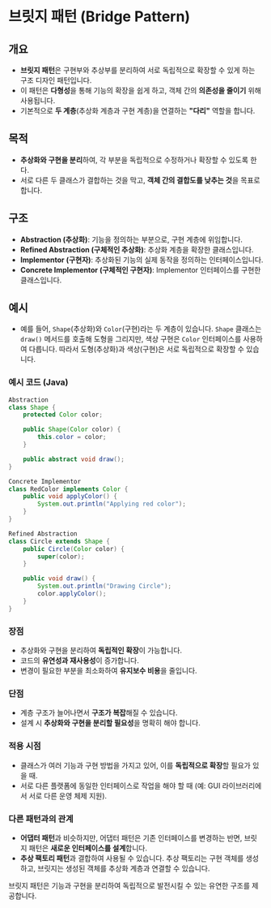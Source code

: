 # 브릿지 패턴 (Bridge Pattern)

## 개요
- **브릿지 패턴**은 구현부와 추상부를 분리하여 서로 독립적으로 확장할 수 있게 하는 구조 디자인 패턴입니다.
- 이 패턴은 **다형성**을 통해 기능의 확장을 쉽게 하고, 객체 간의 **의존성을 줄이기** 위해 사용됩니다.
- 기본적으로 **두 계층**(추상화 계층과 구현 계층)을 연결하는 **"다리"** 역할을 합니다.

## 목적
- **추상화와 구현을 분리**하여, 각 부분을 독립적으로 수정하거나 확장할 수 있도록 한다.
- 서로 다른 두 클래스가 결합하는 것을 막고, **객체 간의 결합도를 낮추는 것**을 목표로 합니다.

## 구조
- **Abstraction (추상화)**: 기능을 정의하는 부분으로, 구현 계층에 위임합니다.
- **Refined Abstraction (구체적인 추상화)**: 추상화 계층을 확장한 클래스입니다.
- **Implementor (구현자)**: 추상화된 기능의 실제 동작을 정의하는 인터페이스입니다.
- **Concrete Implementor (구체적인 구현자)**: Implementor 인터페이스를 구현한 클래스입니다.

## 예시
- 예를 들어, `Shape`(추상화)와 `Color`(구현)라는 두 계층이 있습니다. `Shape` 클래스는 `draw()` 메서드를 호출해 도형을 그리지만, 색상 구현은 `Color` 인터페이스를 사용하여 다릅니다. 따라서 도형(추상화)과 색상(구현)은 서로 독립적으로 확장할 수 있습니다.

### 예시 코드 (Java)

``` java
Abstraction
class Shape {
    protected Color color;

    public Shape(Color color) {
        this.color = color;
    }

    public abstract void draw();
}

Concrete Implementor
class RedColor implements Color {
    public void applyColor() {
        System.out.println("Applying red color");
    }
}

Refined Abstraction
class Circle extends Shape {
    public Circle(Color color) {
        super(color);
    }

    public void draw() {
        System.out.println("Drawing Circle");
        color.applyColor();
    }
}
```

### 장점
- 추상화와 구현을 분리하여 **독립적인 확장**이 가능합니다.
- 코드의 **유연성과 재사용성**이 증가합니다.
- 변경이 필요한 부분을 최소화하여 **유지보수 비용**을 줄입니다.

### 단점
- 계층 구조가 늘어나면서 **구조가 복잡**해질 수 있습니다.
- 설계 시 **추상화와 구현을 분리할 필요성**을 명확히 해야 합니다.

### 적용 시점
- 클래스가 여러 기능과 구현 방법을 가지고 있어, 이를 **독립적으로 확장**할 필요가 있을 때.
- 서로 다른 플랫폼에 동일한 인터페이스로 작업을 해야 할 때 (예: GUI 라이브러리에서 서로 다른 운영 체제 지원).

### 다른 패턴과의 관계
- **어댑터 패턴**과 비슷하지만, 어댑터 패턴은 기존 인터페이스를 변경하는 반면, 브릿지 패턴은 **새로운 인터페이스를 설계**합니다.
- **추상 팩토리 패턴**과 결합하여 사용될 수 있습니다. 추상 팩토리는 구현 객체를 생성하고, 브릿지는 생성된 객체를 추상화 계층과 연결할 수 있습니다.

브릿지 패턴은 기능과 구현을 분리하여 독립적으로 발전시킬 수 있는 유연한 구조를 제공합니다.
